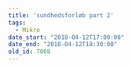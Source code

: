 ```yaml
---
title: 'sundhedsforløb part 2'
tags:
  - Mikro
date_start: "2018-04-12T17:00:00"
date_end: "2018-04-12T18:30:00"
old_id: 7008
---
```

